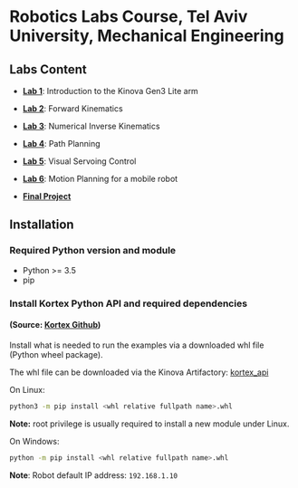 <h1>Robotics Labs Course, Tel Aviv University, Mechanical Engineering</h1>

## Labs Content

* **[Lab 1](/Labs/Lab1)**: Introduction to the Kinova Gen3 Lite arm
* **[Lab 2](/Labs/Lab2)**: Forward Kinematics
* **[Lab 3](/Labs/Lab3)**: Numerical Inverse Kinematics
* **[Lab 4](/Labs/Lab4)**: Path Planning
* **[Lab 5](/Labs/Lab5)**: Visual Servoing Control
* **[Lab 6](/Labs/Lab6)**: Motion Planning for a mobile robot

* **[Final Project](/Labs/final_proj)**

<a id="markdown-setup-example-python-environment" name="setup-example-python-environment"></a>
## Installation
<a id="markdown-requested-basic-python--python-modules" name="requested-basic-python--python-modules"></a>
### Required Python version and module

- Python >= 3.5
- pip

<a id="markdown-install-python-module-kortex-api--the-needed-dependencies" name="install-python-module-kortex-api--the-needed-dependencies"></a>
### Install Kortex Python API and required dependencies  
#### (Source: [Kortex Github](https://github.com/Kinovarobotics/kortex))
Install what is needed to run the examples via a downloaded whl file (Python wheel package).

The whl file can be downloaded via the Kinova Artifactory: [kortex_api](https://artifactory.kinovaapps.com/artifactory/generic-public/kortex/API/2.2.0/kortex_api-2.2.0.post31-py3-none-any.whl)  

On Linux:

```sh
python3 -m pip install <whl relative fullpath name>.whl
```
**Note:** root privilege is usually required to install a new module under Linux.

On Windows:

```sh
python -m pip install <whl relative fullpath name>.whl
```

<a id="markdown-how-to-use-examples-with-your-robot" name="how-to-use-examples-with-your-robot"></a>

**Note**: Robot default IP address: ``192.168.1.10``


